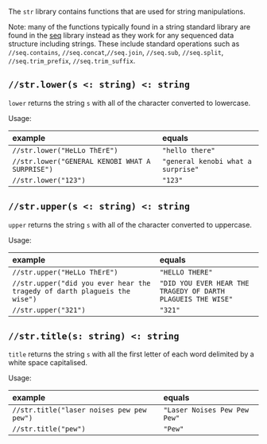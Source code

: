 The `str` library contains functions that are used for string manipulations. 

Note: many of the functions typically found in a string standard library are found in the [seq](./std-seq.md) library instead as they work for any sequenced data structure including strings. These include standard operations such as `//seq.contains`, `//seq.concat`,`//seq.join`, `//seq.sub`, `//seq.split`, `//seq.trim_prefix`, `//seq.trim_suffix`.

## `//str.lower(s <: string) <: string`

`lower` returns the string `s` with all of the character converted to lowercase.

Usage:

| example | equals |
|:-|:-|
| `//str.lower("HeLLo ThErE")` | `"hello there"` |
| `//str.lower("GENERAL KENOBI WHAT A SURPRISE")` | `"general kenobi what a surprise"` |
| `//str.lower("123")` | `"123"` |

## `//str.upper(s <: string) <: string`

`upper` returns the string `s` with all of the character converted to uppercase.

Usage:

| example | equals |
|:-|:-|
| `//str.upper("HeLLo ThErE")` | `"HELLO THERE"` |
| `//str.upper("did you ever hear the tragedy of darth plagueis the wise")` | `"DID YOU EVER HEAR THE TRAGEDY OF DARTH PLAGUEIS THE WISE"` |
| `//str.upper("321")` | `"321"` |

## `//str.title(s: string) <: string`

`title` returns the string `s` with all the first letter of each word delimited by
a white space capitalised.

Usage:

| example | equals |
|:-|:-|
| `//str.title("laser noises pew pew pew")` | `"Laser Noises Pew Pew Pew"` |
| `//str.title("pew")` | `"Pew"` |
